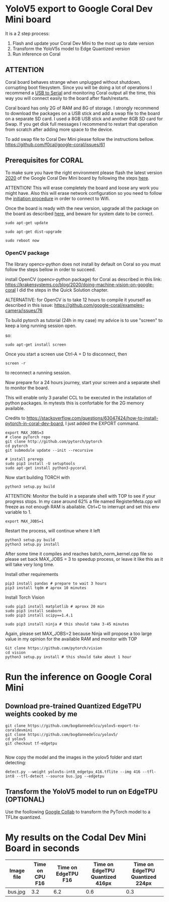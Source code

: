 # YoloV5 export to Google Coral Dev Mini board

It is a 2 step process:

1. Flash and update your Coral Dev Mini to the most up to date version
2. Transform the YoloV5s model to Edge Quantized version
3. Run inference on Coral

## ATTENTION

Coral board behaves strange when unplugged without shutdown, corrupting boot filesystem. Since you will be doing a lot of operations I recommend a [USB to Serial](https://coral.ai/docs/dev-board-mini/serial-console/) and monitoring Coral output all the time, this way you will connect easily to the board after flash/restarts.

Coral board has only 2G of RAM and 8G of storage. I strongly recommend to download the packages on a USB stick and add a swap file to the board on a separate SD card. I used a 8GB USB stick and another 8GB SD card for Swap. If you get disk full messages I recommend to restart that operation from scratch after adding more space to the device.

To add swap file to Coral Dev Mini please follow the instructions bellow.
https://github.com/f0cal/google-coral/issues/61

## Prerequisites for CORAL

To make sure you have the right environment please flash the latest version [2020](https://coral.ai/software/#mendel-dev-board-mini) of the Google Coral Dev Mini board by following the steps [here](https://coral.ai/docs/dev-board-mini/reflash/).

ATTENTION! This will erase completely the board and loose any work you might have. Also this will erase network configuration so you need to follow the [initiation procedure](https://coral.ai/docs/dev-board-mini/get-started/) in order to connect to Wifi.

Once the board is ready with the new version, upgrade all the package on the board as described [here](https://coral.ai/docs/dev-board-mini/get-started/#6-update-the-mendel-software), and beware for system date to be correct.

```
sudo apt-get update

sudo apt-get dist-upgrade

sudo reboot now
```

### OpenCV package

The library opencv-python does not install by default on Coral so you must follow the steps bellow in order to succeed.

install OpenCV (opencv-python package) for Coral as described in this link: https://krakensystems.co/blog/2020/doing-machine-vision-on-google-coral  I did the steps in the Quick Solution chapter.

ALTERNATIVE: for OpenCV is to take 12 hours to compile it yourself as described in this issue: https://github.com/google-coral/examples-camera/issues/76



To build pytorch as tutorial (24h in my case) my advice is to  use "screen" to keep a long running session open.

so: 
```
sudo apt-get install screen
```
Once you start a screen use Ctrl-A + D to disconnect, then
```
screen -r 
```

to reconnect a running session.

Now prepare for a 24 hours journey, start your screen and a separate shell to monitor the board.

This will enable only 3 parallel CCL to be executed in the installation of python packages. In mytests this is confortable for the 2G memory available.

Credits to 
https://stackoverflow.com/questions/63047424/how-to-install-pytorch-in-coral-dev-board, I just added the EXPORT command.
```
export MAX_JOBS=3
# clone pyTorch repo
git clone http://github.com/pytorch/pytorch
cd pytorch
git submodule update --init --recursive

# install prereqs
sudo pip3 install -U setuptools
sudo apt-get install python3-pycoral
```

Now start building TORCH with
```
python3 setup.py build
```

ATTENTION: Monitor the build in a separate shell with TOP to see if your progress stops. In my case around 62% a file named RegisterMeta.cpp will freeze as not enough RAM is abailable. Ctrl+C to interrupt and set this env variable to 1.
```
export MAX_JOBS=1
```

Restart the process, will continue where it left
```
python3 setup.py build
python3 setup.py install
```

After some time it compiles and reaches batch_norm_kernel.cpp file so please set back MAX_JOBS = 3 to speedup process, or leave it like this as it will take very long time.


Install other requirements

```
pip3 install pandas # prepare to wait 3 hours
pip3 install tqdm # aprox 10 minutes
```

Install Torch Vision

```
sudo pip3 install matplotlib # aproxx 20 min
sudo pip3 install seaborn
sudo pip3 install scipy==1.4.1

```

```
sudo pip3 install ninja # this should take 3-45 minutes
```

Again, please set MAX_JOBS=2 because Ninja will propose a too large value in my opinion for the available RAM and monitor with TOP

```
Git clone https://github.com/pytorch/vision
cd vision
python3 setup.py install # this should take about 1 hour
```

# Run the inference on Google Coral Mini

## Download pre-trained Quantized EdgeTPU weights cooked by me

```
git clone https://github.com/bogdannedelcu/yolov5-export-to-coraldevmini
git clone https://github.com/bogdannedelcu/yolov5/
cd yolov5
git checkout tf-edgetpu


```
Now copy the model and the images in the yolov5 folder and start detecting:
```
detect.py --weight yolov5s-int8_edgetpu_416.tflite --img 416 --tfl-int8 --tfl-detect --source bus.jpg --edgetpu
```



## Transform the YoloV5 model to run on EdgeTPU (OPTIONAL)

Use the foollowing [Google Collab](https://colab.research.google.com/drive/1BDX8bjOGyxl6xWFh8mXtheAi36DTa98S?usp=sharing) to transform the PyTorch model to a TFLite quantized.

# My results on the Codal Dev Mini Board in seconds

| Image file  | Time on CPU F16 | Time on EdgeTPU F16  | Time on EdgeTPU Quantized 416px | Time on EdgeTPU Quantized 224px |
|---|---|---|---| --- |
| bus.jpg|  3.2 | 6.2  | 0.6  |  0.3 |


